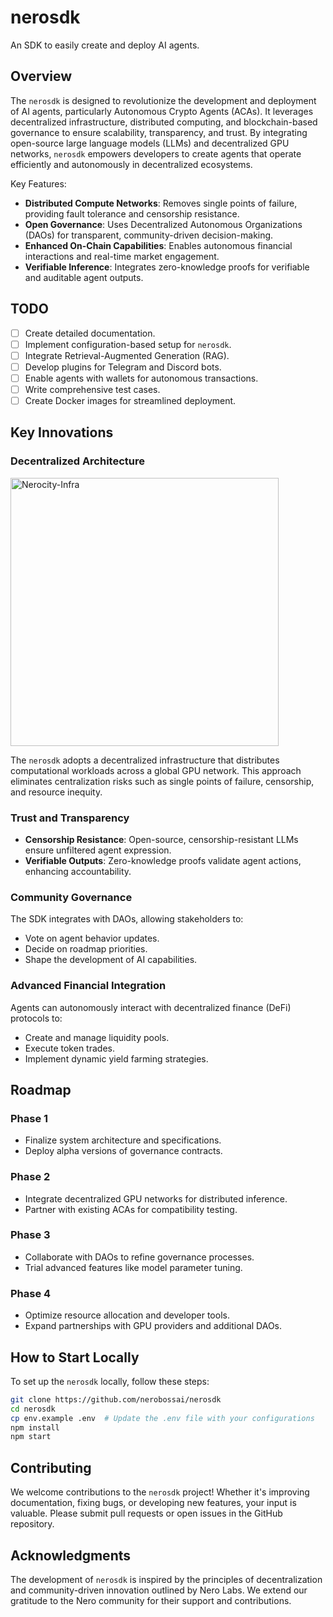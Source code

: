 # nerosdk
An SDK to easily create and deploy AI agents.

## Overview
The `nerosdk` is designed to revolutionize the development and deployment of AI agents, particularly Autonomous Crypto Agents (ACAs). It leverages decentralized infrastructure, distributed computing, and blockchain-based governance to ensure scalability, transparency, and trust. By integrating open-source large language models (LLMs) and decentralized GPU networks, `nerosdk` empowers developers to create agents that operate efficiently and autonomously in decentralized ecosystems.

Key Features:
- **Distributed Compute Networks**: Removes single points of failure, providing fault tolerance and censorship resistance.
- **Open Governance**: Uses Decentralized Autonomous Organizations (DAOs) for transparent, community-driven decision-making.
- **Enhanced On-Chain Capabilities**: Enables autonomous financial interactions and real-time market engagement.
- **Verifiable Inference**: Integrates zero-knowledge proofs for verifiable and auditable agent outputs.

## TODO
- [ ] Create detailed documentation.
- [ ] Implement configuration-based setup for `nerosdk`.
- [ ] Integrate Retrieval-Augmented Generation (RAG).
- [ ] Develop plugins for Telegram and Discord bots.
- [ ] Enable agents with wallets for autonomous transactions.
- [ ] Write comprehensive test cases.
- [ ] Create Docker images for streamlined deployment.

## Key Innovations
### Decentralized Architecture
<img width="429" alt="Nerocity-Infra" src="https://github.com/user-attachments/assets/7764b8d6-e990-49fb-8add-a502b4adacf1" />

The `nerosdk` adopts a decentralized infrastructure that distributes computational workloads across a global GPU network. This approach eliminates centralization risks such as single points of failure, censorship, and resource inequity.

### Trust and Transparency
- **Censorship Resistance**: Open-source, censorship-resistant LLMs ensure unfiltered agent expression.
- **Verifiable Outputs**: Zero-knowledge proofs validate agent actions, enhancing accountability.

### Community Governance
The SDK integrates with DAOs, allowing stakeholders to:
- Vote on agent behavior updates.
- Decide on roadmap priorities.
- Shape the development of AI capabilities.

### Advanced Financial Integration
Agents can autonomously interact with decentralized finance (DeFi) protocols to:
- Create and manage liquidity pools.
- Execute token trades.
- Implement dynamic yield farming strategies.

## Roadmap
### Phase 1
- Finalize system architecture and specifications.
- Deploy alpha versions of governance contracts.

### Phase 2
- Integrate decentralized GPU networks for distributed inference.
- Partner with existing ACAs for compatibility testing.

### Phase 3
- Collaborate with DAOs to refine governance processes.
- Trial advanced features like model parameter tuning.

### Phase 4
- Optimize resource allocation and developer tools.
- Expand partnerships with GPU providers and additional DAOs.

## How to Start Locally
To set up the `nerosdk` locally, follow these steps:

```bash
git clone https://github.com/nerobossai/nerosdk
cd nerosdk
cp env.example .env  # Update the .env file with your configurations
npm install
npm start
```

## Contributing
We welcome contributions to the `nerosdk` project! Whether it's improving documentation, fixing bugs, or developing new features, your input is valuable. Please submit pull requests or open issues in the GitHub repository.

## Acknowledgments
The development of `nerosdk` is inspired by the principles of decentralization and community-driven innovation outlined by Nero Labs. We extend our gratitude to the Nero community for their support and contributions.
